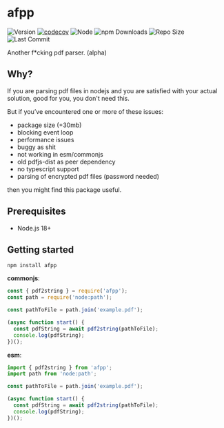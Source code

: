 # afpp

![Version](https://img.shields.io/github/v/release/l2ysho/afpp)
[![codecov](https://codecov.io/github/l2ysho/afpp/graph/badge.svg?token=2PE32I4M9K)](https://codecov.io/github/l2ysho/afpp)
![Node](https://img.shields.io/badge/node-%3E%3D%2018.x-brightgreen.svg)
![npm Downloads](https://img.shields.io/npm/dt/afpp.svg)
![Repo Size](https://img.shields.io/github/repo-size/l2ysho/afpp)
![Last Commit](https://img.shields.io/github/last-commit/l2ysho/afpp.svg)

Another f\*cking pdf parser. (alpha)

## Why?

If you are parsing pdf files in nodejs and you are satisfied with your actual solution, good for you, you don't need this.

But if you’ve encountered one or more of these issues:

- package size (+30mb)
- blocking event loop
- performance issues
- buggy as shit
- not working in esm/commonjs
- old pdfjs-dist as peer dependency
- no typescript support
- parsing of encrypted pdf files (password needed)

then you might find this package useful.

## Prerequisites

- Node.js 18+

## Getting started

`npm install afpp`

**commonjs**:

```js
const { pdf2string } = require('afpp');
const path = require('node:path');

const pathToFile = path.join('example.pdf');

(async function start() {
  const pdfString = await pdf2string(pathToFile);
  console.log(pdfString);
})();
```

**esm**:

```js
import { pdf2string } from 'afpp';
import path from 'node:path';

const pathToFile = path.join('example.pdf');

(async function start() {
  const pdfString = await pdf2string(pathToFile);
  console.log(pdfString);
})();
```
